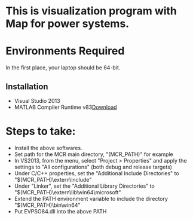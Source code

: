 This is visualization program with Map for power systems.
=======

# Environments Required
In the first place, your laptop should be 64-bit. 
## Installation
* Visual Studio 2013
* MATLAB Compiler Runtime v83[Download](http://pan.baidu.com/s/1pJ0qjur)

# Steps to take:
* Install the above softwares.
* Set path for the MCR main directory, "(MCR_PATH)" for example
* In VS2013, from the menu, select "Project > Properties" and apply the settings to "All configurations" (both debug and release targets)
* Under C/C++ properties, set the "Additional Include Directories" to "$(MCR_PATH)\extern\include"
* Under "Linker", set the "Additional Library Directories" to "$(MCR_PATH)\extern\lib\win64\microsoft"
* Extend the PATH environment variable to include the directory "$(MCR_PATH)\bin\win64"
* Put EVPSO84.dll into the above PATH